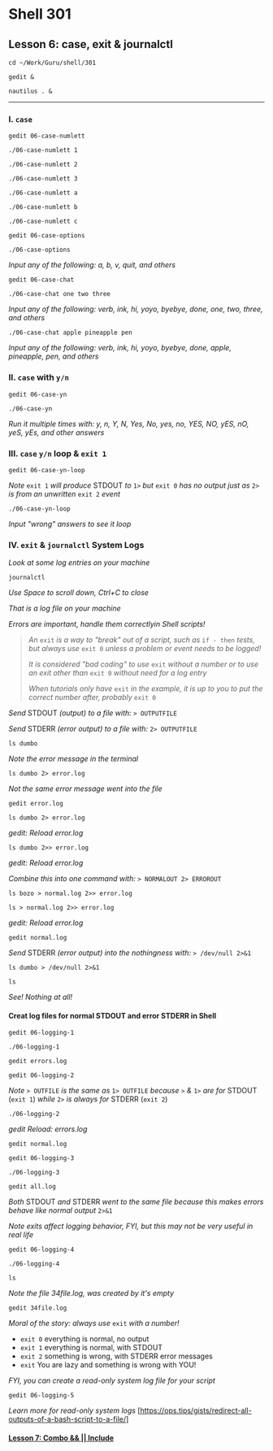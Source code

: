 # Shell 301
## Lesson 6: case, exit & journalctl

`cd ~/Work/Guru/shell/301`

`gedit &`

`nautilus . &`
___

### I. `case`

`gedit 06-case-numlett`

`./06-case-numlett 1`

`./06-case-numlett 2`

`./06-case-numlett 3`

`./06-case-numlett a`

`./06-case-numlett b`

`./06-case-numlett c`

`gedit 06-case-options`

`./06-case-options`

*Input any of the following: a, b, v, quit, and others*

`gedit 06-case-chat`

`./06-case-chat one two three`

*Input any of the following: verb, ink, hi, yoyo, byebye, done, one, two, three, and others*

`./06-case-chat apple pineapple pen`

*Input any of the following: verb, ink, hi, yoyo, byebye, done, apple, pineapple, pen, and others*

### II. `case` with `y/n`

`gedit 06-case-yn`

`./06-case-yn`

*Run it multiple times with: y, n, Y, N, Yes, No, yes, no, YES, NO, yES, nO, yeS, yEs, and other answers*

### III. `case` `y/n` loop & `exit 1`

`gedit 06-case-yn-loop`

*Note* `exit 1` *will produce* STDOUT *to* `1>` *but* `exit 0` *has no output just as* `2>` *is from an unwritten* `exit 2` *event*

`./06-case-yn-loop`

*Input "wrong" answers to see it loop*


### IV. `exit` & `journalctl` System Logs

*Look at some log entries on your machine*

`journalctl`

*Use Space to scroll down, Ctrl+C to close*

*That is a log file on your machine*

*Errors are important, handle them correctlyin Shell scripts!*

> *An* `exit` *is a way to "break" out of a script, such as* `if - then` *tests, but always use* `exit 0` *unless a problem or event needs to be logged!*
> 
> *It is considered "bad coding" to use* `exit` *without a number or to use an exit other than* `exit 0` *without need for a log entry*
> 
> *When tutorials only have* `exit` *in the example, it is up to you to put the correct number after, probably* `exit 0`
> 

*Send* STDOUT *(output) to a file with:* `> OUTPUTFILE`

*Send* STDERR *(error output) to a file with:* `2> OUTPUTFILE`

`ls dumbo`

*Note the error message in the terminal*

`ls dumbo 2> error.log`

*Not the same error message went into the file*

`gedit error.log`

`ls dumbo 2> error.log`

*gedit: Reload error.log*

`ls dumbo 2>> error.log`

*gedit: Reload error.log*

*Combine this into one command with:* `> NORMALOUT 2> ERROROUT`

`ls bozo > normal.log 2>> error.log`

`ls > normal.log 2>> error.log`

*gedit: Reload error.log*

`gedit normal.log`

*Send* STDERR *(error output) into the nothingness with:* `> /dev/null 2>&1`

`ls dumbo > /dev/null 2>&1`

`ls`

*See! Nothing at all!*

#### Creat log files for normal STDOUT and error STDERR in Shell

`gedit 06-logging-1`

`./06-logging-1`

`gedit errors.log`

`gedit 06-logging-2`

*Note* `> OUTFILE` *is the same as* `1> OUTFILE` *because* `>` *&* `1>` *are for* STDOUT (`exit 1`) *while* `2>` *is always for* STDERR (`exit 2`)

`./06-logging-2`

*gedit Reload: errors.log*

`gedit normal.log`

`gedit 06-logging-3`

`./06-logging-3`

`gedit all.log`

*Both* STDOUT *and* STDERR *went to the same file because this makes errors behave like normal output* `2>&1`

*Note exits affect logging behavior, FYI, but this may not be very useful in real life*

`gedit 06-logging-4`

`./06-logging-4`

`ls`

*Note the file 34file.log, was created by it's empty*

`gedit 34file.log`

*Moral of the story: always use* `exit` *with a number!*
- `exit 0` everything is normal, no output
- `exit 1` everything is normal, with STDOUT
- `exit 2` something is wrong, with STDERR error messages
- `exit` You are lazy and something is wrong with YOU!

*FYI, you can create a read-only system log file for your script*

`gedit 06-logging-5`

*Learn more for read-only system logs* [https://ops.tips/gists/redirect-all-outputs-of-a-bash-script-to-a-file/]

#### [Lesson 7: Combo && || Include](https://github.com/inkVerb/guru/blob/master/301-shell/Lesson-07.md)
